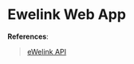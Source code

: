 # Ewelink Web App







**References**:
> [eWelink API](https://ewelink-api.now.sh/docs/introduction) 
